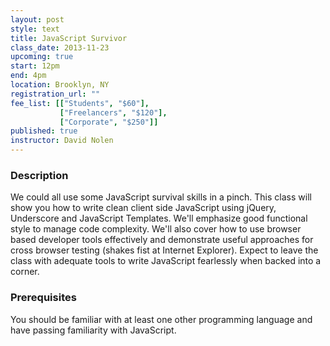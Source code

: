 ```yaml
---
layout: post
style: text
title: JavaScript Survivor
class_date: 2013-11-23
upcoming: true
start: 12pm
end: 4pm
location: Brooklyn, NY
registration_url: ""
fee_list: [["Students", "$60"],
           ["Freelancers", "$120"],
           ["Corporate", "$250"]]
published: true
instructor: David Nolen
---
```


### Description

We could all use some JavaScript survival skills in a pinch. This
class will show you how to write clean client side JavaScript using
jQuery, Underscore and JavaScript Templates. We'll emphasize good
functional style to manage code complexity. We'll also cover how to
use browser based developer tools effectively and demonstrate useful
approaches for cross browser testing (shakes fist at Internet
Explorer). Expect to leave the class with adequate tools to write
JavaScript fearlessly when backed into a corner.

### Prerequisites

You should be familiar with at least one other programming language
and have passing familiarity with JavaScript.
